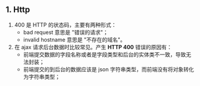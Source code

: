 ## 1. Http

1. 400 是 HTTP 的状态码，主要有两种形式：
   - bad request 意思是 "错误的请求"；
   - invalid hostname 意思是 "不存在的域名"。
2. 在 ajax 请求后台数据时比较常见。产生 **HTTP 400** 错误的原因有：
   - 前端提交数据的字段名称或者是字段类型和后台的实体类不一致，导致无法封装；
   - 前端提交的到后台的数据应该是 json 字符串类型，而前端没有将对象转化为字符串类型；

